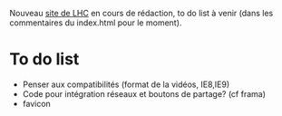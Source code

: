 Nouveau [site de LHC](https://kapu06.github.io) en cours de rédaction, to do list à venir (dans les commentaires du index.html pour le moment).

# To do list

 *  Penser aux compatibilités (format de la vidéos, IE8,IE9)
 *  Code pour intégration réseaux et boutons de partage? (cf frama)
 *  favicon
